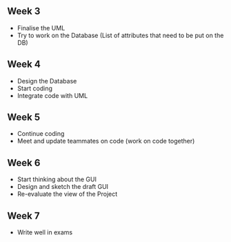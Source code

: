 ## Week 3

- Finalise the UML
- Try to work on the Database (List of attributes that need to be put on the DB)

## Week 4

- Design the Database
- Start coding
- Integrate code with UML

## Week 5

- Continue coding
- Meet and update teammates on code (work on code together)


## Week 6

- Start thinking about the GUI
- Design and sketch the draft GUI
- Re-evaluate the view of the Project

## Week 7 

- Write well in exams
